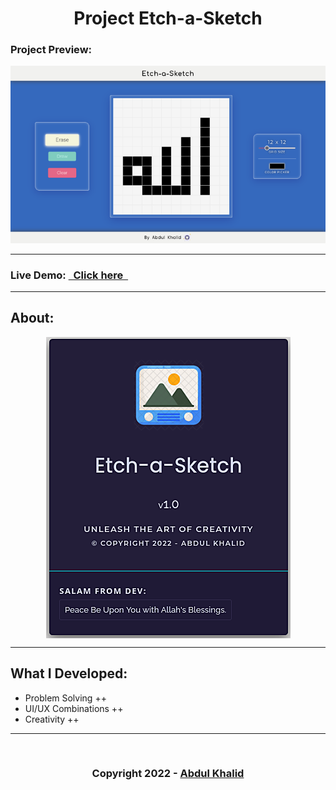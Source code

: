 <h1 align="center"> Project Etch-a-Sketch </h1>

### Project Preview:

<div align="center">
<img src="./assets/Project-Preview.png"/>
</div>

---

### Live Demo: [&nbsp; Click here &nbsp;](https://0xAbdulKhalid.github.io/etch-a-sketch/)

---
## About:  

<div align="center">
<img align="center" src="./assets/About-card.png"/>
</div>

---

## What I Developed:
+ Problem Solving ++
+ UI/UX Combinations ++
+ Creativity ++

---

<br>
<h3 align="center"> Copyright 2022 - <a href="https://github.com/0xabdulkhalid">Abdul Khalid</a></h3>
<br>

